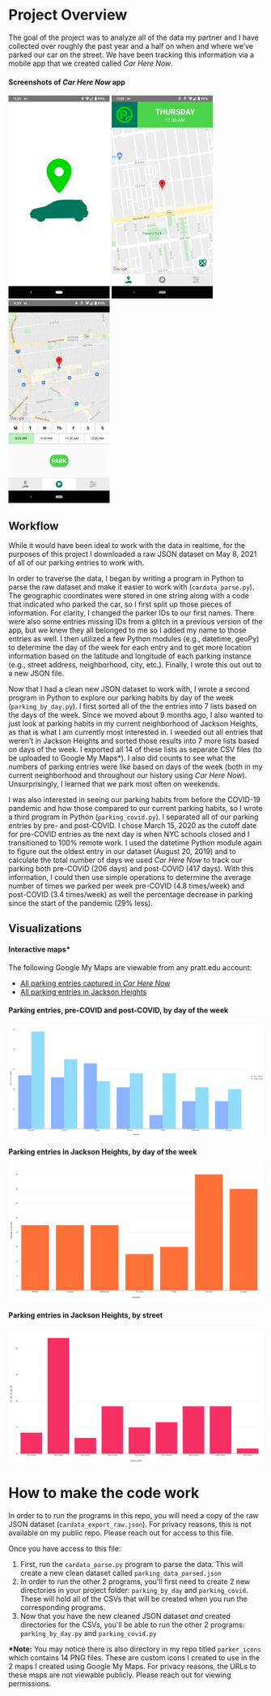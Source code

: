 # Project Overview
The goal of the project was to analyze all of the data my partner and I have collected over roughly the past year and a half on when and where we’ve parked our car on the street. We have been tracking this information via a mobile app that we created called _Car Here Now_.

#### Screenshots of _Car Here Now_ app
<img src="assets/images/car-her-now_opening-screen.png" width="200">     <img src="assets/images/car-here-now_current-spot.png" width="200">     <img src="assets/images/car-here-now_park.png" width="200">

## Workflow
While it would have been ideal to work with the data in realtime, for the purposes of this project I downloaded a raw JSON dataset on May 8, 2021 of all of our parking entries to work with.

In order to traverse the data, I began by writing a program in Python to parse the raw dataset and make it easier to work with (`cardata_parse.py`). The geographic coordinates were stored in one string along with a code that indicated who parked the car, so I first split up those pieces of information. For clarity, I changed the parker IDs to our first names. There were also some entries missing IDs from a glitch in a previous version of the app, but we knew they all belonged to me so I added my name to those entries as well. I then utilized a few Python modules (e.g., datetime, geoPy) to determine the day of the week for each entry and to get more location information based on the latitude and longitude of each parking instance (e.g., street address, neighborhood, city, etc.). Finally, I wrote this out out to a new JSON file.

Now that I had a clean new JSON dataset to work with, I wrote a second program in Python to explore our parking habits by day of the week (`parking_by_day.py`). I first sorted all of the the entries into 7 lists based on the days of the week. Since we moved about 9 months ago, I also wanted to just look at parking habits in my current neighborhood of Jackson Heights, as that is what I am currently most interested in. I weeded out all entries that weren’t in Jackson Heights and sorted those results into 7 more lists based on days of the week. I exported all 14 of these lists as separate CSV files (to be uploaded to Google My Maps\*). I also did counts to see what the numbers of parking entries were like based on days of the week (both in my current neighborhood and throughout our history using _Car Here Now_). Unsurprisingly, I learned that we park most often on weekends.

I was also interested in seeing our parking habits from before the COVID-19 pandemic and how those compared to our current parking habits, so I wrote a third program in Python (`parking_covid.py`). I separated all of our parking entries by pre- and post-COVID. I chose March 15, 2020 as the cutoff date for pre-COVID entries as the next day is when NYC schools closed and I transitioned to 100% remote work. I used the datetime Python module again to figure out the oldest entry in our dataset (August 20, 2019) and to calculate the total number of days we used _Car Here Now_ to track our parking both pre-COVID (206 days) and post-COVID (417 days). With this information, I could then use simple operations to determine the average number of times we parked per week pre-COVID (4.8 times/week) and post-COVID (3.4 times/week) as well the percentage decrease in parking since the start of the pandemic (29% less).

## Visualizations
#### Interactive maps\*
The following Google My Maps are viewable from any pratt.edu account:
- [All parking entries captured in *Car Here Now*](https://www.google.com/maps/d/edit?mid=1L90LDmH8kuZISay9kq9xrFWn_UH56Nsy&usp=sharing "All parking entries captured in *Car Here Now*")
- [All parking entries in Jackson Heights](https://www.google.com/maps/d/edit?mid=1WOKakol7v6hZVbQoW-O44-ymsFjCNhEu&usp=sharing "Parking entries in Jackson Heights")
#### Parking entries, pre-COVID and post-COVID, by day of the week
![Parking entries, pre-COVID and post-COVID, by day of the week](assets/images/parking_by_day_covid.png)
#### Parking entries in Jackson Heights, by day of the week
![Parking entries in Jackson Heights, by day of the week](assets/images/parking_by_day_JH.png)
#### Parking entries in Jackson Heights, by street
![Parking entries in Jackson Heights, by street](assets/images/parking_by_street_JH.png)

# How to make the code work
In order to to run the programs in this repo, you will need a copy of the raw JSON dataset (`cardata_export_raw.json`). For privacy reasons, this is not available on my public repo. Please reach out for access to this file.

Once you have access to this file:
1. First, run the `cardata_parse.py` program to parse the data. This will create a new clean dataset called `parking_data_parsed.json`
2. In order to run the other 2 programs, you'll first need to create 2 new directories in your project folder: `parking_by_day` and `parking_covid`. These will hold all of the CSVs that will be created when you run the corresponding programs.
3. Now that you have the new cleaned JSON dataset _and_ created directories for the CSVs, you'll be able to run the other 2 programs: `parking_by_day.py` and `parking_covid.py`

**\*Note:** You may notice there is also directory in my repo titled `parker_icons` which contains 14 PNG files. These are custom icons I created to use in the 2 maps I created using Google My Maps. For privacy reasons, the URLs to these maps are not viewable publicly. Please reach out for viewing permissions.
